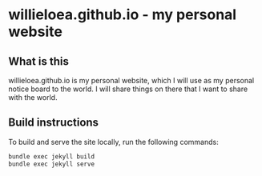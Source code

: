 # willieloea.github.io - my personal website

## What is this
willieloea.github.io is my personal website, which I will use as my personal notice board to the world. I will share things on there that I want to share with the world.

## Build instructions
To build and serve the site locally, run the following commands:
```bash
bundle exec jekyll build
bundle exec jekyll serve
```